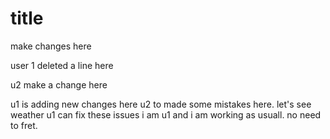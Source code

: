 # title
make changes here

user 1 deleted a line here

u2 make a change here

u1 is adding new changes here
u2 to made some mistakes here. 
   let's see weather u1 can fix these issues
i am u1 and i am working as usuall. no need to fret.

